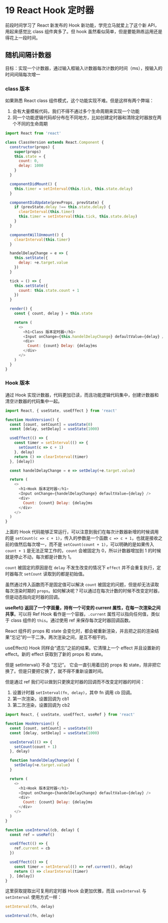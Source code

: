 # 19 React Hook 定时器

前段时间学习了 React 新发布的 Hook 新功能，学完立马就爱上了这个新 API，用起来感觉比 class 组件爽多了。但 hook 虽然看似简单，但是要能熟练运用还是得花上一段时间。

## 随机间隔计数器

目标：实现一个计数器，通过输入框输入计数器每次计数的时间（ms），按输入的时间间隔每次增一

### class 版本

如果熟悉 React class 组件模式，这个功能实现不难。但是这样有两个弊端：

1. 会有大量模板代码，我们不得不通过多个生命周期来实现一个功能
2. 同一个功能逻辑代码却分布在不同地方，比如创建定时器和清除定时器放在两个不同的生命周期

```javascript
import React from 'react'

class ClassVersion extends React.Component {
  constructor(props) {
    super(props)
    this.state = {
      count: 0,
      delay: 1000
    }
  }

  componentDidMount() {
    this.timer = setInterval(this.tick, this.state.delay)
  }

  componentDidUpdate(prevProps, prevState) {
    if (prevState.delay !== this.state.delay) {
      clearInterval(this.timer)
      this.timer = setInterval(this.tick, this.state.delay)
    }
  }

  componentWillUnmount() {
    clearInterval(this.timer)
  }

  handelDelayChange = e => {
    this.setState({
      delay: +e.target.value
    })
  }

  tick = () => {
    this.setState({
      count: this.state.count + 1
    })
  }

  render() {
    const { count, delay } = this.state

    return (
      <>
        <h1>Class 版本定时器</h1>
        <Input onChange={this.handelDelayChange} defaultValue={delay} />
        <div>
          Count: {count} Delay: {delay}ms
        </div>
      </>
    )
  }
}
```

### Hook 版本

通过 Hook 实现计数器，代码更加已读，而且功能逻辑代码集中，创建计数器和清空计数器的代码集中一起。

```javascript
import React, { useState, useEffect } from 'react'

function HookVersion() {
  const [count, setCount] = useState(0)
  const [delay, setDelay] = useState(1000)

  useEffect(() => {
    const timer = setInterval(() => {
      setCount(c => c + 1)
    }, delay)
    return () => clearInterval(timer)
  }, [delay])

  const handelDelayChange = e => setDelay(+e.target.value)

  return (
    <>
      <h1>Hook 版本定时器</h1>
      <Input onChange={handelDelayChange} defaultValue={delay} />
      <div>
        Count: {count} Delay: {delay}ms
      </div>
    </>
  )
}
```

上面的 Hook 代码能够正常运行，可以注意到我们在每次计数器新增的时候调用的是 `setCount(c => c + 1)`，传入的参数是一个函数 `c => c + 1`，也就是接收之前的值然后每次增一，而不是 `setCount(count + 1)`，可以明确的是如果传入 `count + 1` 是无法正常工作的，`count` 会被固定为 0，所以计数器增加到 1 的时候就是停止不动，每次都是计数为 1。

`count` 被固定的原因是在 `delay` 不发生改变的情况下 `effect` 并不会重复执行，定时器每次 `setCount` 读取到的都是初始值。

虽然通过传入函数而不是固定值可以解决 `count` 被固定的问题，但是却无法读取每次渲染时期的 `props`。如何解决呢？可以通过在每次计数的时候不改变定时器，但是动态指向定时器的回调。

**useRef\(\) 返回了一个字面量，持有一个可变的 current 属性，在每一次渲染之间共享**。可以将 Ref Hook 看作是一个容器，`.current` 属性可以指向任何值，类似于 class 组件的 `this`。通过使用 ref 来保存每次定时器回调函数。

React 组件的 props 和 state 会变化时，都会被重新渲染，并且把之前的渲染结果“忘记”的一干二净。两次渲染之间，是互不相干的。

useEffect\(\) Hook 同样会“遗忘”之前的结果。它清理上一个 effect 并且设置新的 effect。新的 effect 获取到了新的 props 和 state。

但是 setInterval\(\) 不会 “忘记”。 它会一直引用着旧的 props 和 state，除非把它换了。但是只要把它换了，就不得不重新设置时间。

但是通过 ref 我们可以做到只更换定时器的回调而不改变定时器的时间：

1. 设置计时器 `setInterval(fn, delay)`，其中 fn 调用 cb 回调。
2. 第一次渲染，设置回调为 cb1
3. 第二次渲染，设置回调为 cb2

```javascript
import React, { useState, useEffect, useRef } from 'react'

function HookVersion() {
  const [count, setCount] = useState(0)
  const [delay, setDelay] = useState(1000)

  useInterval(() => {
    setCount(count + 1)
  }, delay)

  function handelDelayChange(e) {
    setDelay(+e.target.value)
  }

  return (
    <>
      <h1>Hook 版本定时器</h1>
      <Input onChange={handelDelayChange} defaultValue={delay} />
      <div>
        Count: {count} Delay: {delay}ms
      </div>
    </>
  )
}

function useInterval(cb, delay) {
  const ref = useRef()

  useEffect(() => {
    ref.current = cb
  })

  useEffect(() => {
    const timer = setInterval(() => ref.current(), delay)
    return () => clearInterval(timer)
  }, [delay])
}
```

这里获取提取出可复用的定时器 Hook 会更加优雅，而且 `useInterval` 与 `setInterval` 使用方式一样：

```javascript
setInterval(fn, delay)

useInterval(fn, delay)
```

